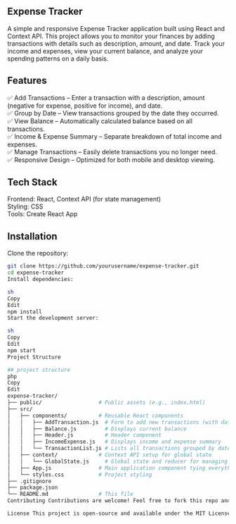 ## Expense Tracker
A simple and responsive Expense Tracker application built using React and Context API. This project allows you to monitor your finances by adding transactions with details such as description, amount, and date. Track your income and expenses, view your current balance, and analyze your spending patterns on a daily basis.

## Features
✅ Add Transactions – Enter a transaction with a description, amount (negative for expense, positive for income), and date.  
✅ Group by Date – View transactions grouped by the date they occurred.  
✅ View Balance – Automatically calculated balance based on all transactions.  
✅ Income & Expense Summary – Separate breakdown of total income and expenses.  
✅ Manage Transactions – Easily delete transactions you no longer need.  
✅ Responsive Design – Optimized for both mobile and desktop viewing.

## Tech Stack
Frontend: React, Context API (for state management)  
Styling: CSS  
Tools: Create React App

## Installation
Clone the repository:
```sh
git clone https://github.com/yourusername/expense-tracker.git
cd expense-tracker
Install dependencies:

sh
Copy
Edit
npm install
Start the development server:

sh
Copy
Edit
npm start
Project Structure

## project structure
php
Copy
Edit
expense-tracker/
├── public/                  # Public assets (e.g., index.html)
├── src/
│   ├── components/          # Reusable React components
│   │   ├── AddTransaction.js  # Form to add new transactions (with date support)
│   │   ├── Balance.js         # Displays current balance
│   │   ├── Header.js          # Header component
│   │   ├── IncomeExpense.js   # Displays income and expense summary
│   │   └── TransactionList.js # Lists all transactions grouped by date
│   ├── context/             # Context API setup for global state
│   │   └── GlobalState.js     # Global state and reducer for managing transactions
│   ├── App.js               # Main application component tying everything together
│   └── styles.css           # Project styling
├── .gitignore
├── package.json
└── README.md                # This file
Contributing Contributions are welcome! Feel free to fork this repo and submit a pull request with your improvements.

License This project is open-source and available under the MIT License.
